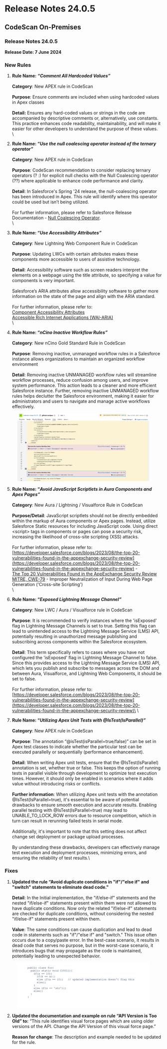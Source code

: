 # Release Notes 24.0.5

## CodeScan On-Premises

### Release Notes 24.0.5

**Release Date: 7 June 2024**

### New Rules

1. **Rule Name:&#x20;**_**“Comment All Hardcoded Values”**_\
   \
   **Category**: New APEX rule in CodeScan\
   \
   **Purpose**: Ensure comments are included when using hardcoded values in Apex classes\
   \
   **Detail:** Ensures any hard-coded values or strings in the code are accompanied by descriptive comments or, alternatively, use constants. This practice enhances code readability, maintainability, and will make it easier for other developers to understand the purpose of these values.\
   \

2. **Rule Name: “**_**Use the null coalescing operator instead of the ternary operator”**_\
   \
   **Category**: New APEX rule in CodeScan\
   \
   **Purpose**: CodeScan recommendation to consider replacing ternary operators (? :) for explicit null checks with the Null Coalescing operator (??) where applicable to enhance code performance and clarity.\
   \
   **Detail**: In Salesforce's Spring '24 release, the null-coalescing operator has been introduced in Apex. This rule will identify where this operator could be used but isn’t being utilized.\
   \
   For further information, please refer to Salesforce Release Documentation - [Null Coalescing Operator](https://developer.salesforce.com/docs/atlas.en-us.apexcode.meta/apexcode/langCon_apex_NullCoalescingOperator.htm). \
   \

3. **Rule Name: “**_**Use Accessibility Attributes”**_\
   \
   **Category**: New Lightning Web Component Rule in CodeScan\
   \
   **Purpose**: Updating LWCs with certain attributes makes these components more accessible to users of assistive technology.\
   \
   **Detail**: Accessibility software such as screen readers interpret the elements on a webpage using the title attribute, so specifying a value for components is very important.\
   \
   Salesforce’s ARIA attributes allow accessibility software to gather more information on the state of the page and align with the ARIA standard.\
   \
   For further information, please refer to: \
   [Component Accessibility Attributes](https://developer.salesforce.com/docs/platform/lwc/guide/create-components-accessibility-attributes.html)\
   [Accessible Rich Internet Applications (WAI-ARIA)](https://w3c.github.io/aria/)\
   \

4. **Rule Name: “**_**nCino Inactive Workflow Rules”**_\
   \
   **Category**: New nCino Gold Standard Rule in CodeScan\
   \
   **Purpose**: Removing inactive, unmanaged workflow rules in a Salesforce instance allows organizations to maintain an organized workflow environment\
   \
   **Detail**: Removing inactive UNMANAGED workflow rules will streamline workflow processes, reduce confusion among users, and improve system performance. This action leads to a cleaner and more efficient Salesforce instance. Further, removing inactive UNMANAGED workflow rules helps declutter the Salesforce environment, making it easier for administrators and users to navigate and manage active workflows effectively.

<div align="left" data-full-width="false"><figure><img src="../../../../.gitbook/assets/image (19) (1) (1) (1) (1) (1) (1) (1) (1) (1) (1) (1) (1) (1) (1) (1) (1) (1) (1).png" alt=""><figcaption></figcaption></figure></div>



5. **Rule Name: “**_**Avoid JavaScript Scriptlets in Aura Components and Apex Pages”**_\
   \
   **Category**: New Aura / Lightning / Visualforce Rule in CodeScan\
   \
   **Purpose/Detail**: JavaScript scriptlets should not be directly embedded within the markup of Aura components or Apex pages. Instead, utilize Salesforce Static resources for including JavaScript code. Using direct \<script> tags in components or pages can pose a security risk, increasing the likelihood of cross-site scripting (XSS) attacks.\
   \
   For further information, please refer to: [https://developer.salesforce.com/blogs/2023/08/the-top-20-vulnerabilities-found-in-the-appexchange-security-review](https://developer.salesforce.com/blogs/2023/08/the-top-20-vulnerabilities-found-in-the-appexchange-security-review) - \
   [The Top 20 Vulnerabilities Found in the AppExchange Security Review](https://developer.salesforce.com/blogs/2023/08/the-top-20-vulnerabilities-found-in-the-appexchange-security-review)\
   [MITRE, CWE-79](https://cwe.mitre.org/data/definitions/79.html) - Improper Neutralization of Input During Web Page Generation ('Cross-site Scripting')\
   \

6. **Rule Name: “**_**Exposed Lightning Message Channel”**_\
   \
   **Category**: New LWC / Aura / Visualforce rule in CodeScan\
   \
   **Purpose**: It is recommended to verify instances where the 'isExposed' flag in Lightning Message Channels is set to true. Setting this flag can lead to unintended access to the Lightning Message Service (LMS) API, potentially resulting in unauthorized message publishing and subscribing across components within the Salesforce ecosystem.\
   \
   **Detail**: This term specifically refers to cases where you have not configured the 'isExposed' flag in Lightning Message Channel to false. Since this provides access to the Lightning Message Service (LMS) API, which lets you publish and subscribe to messages across the DOM and between Aura, Visualforce, and Lightning Web Components, it should be set to false.\
   \
   For further information, please refer to: [https://developer.salesforce.com/blogs/2023/08/the-top-20-vulnerabilities-found-in-the-appexchange-security-review](https://developer.salesforce.com/blogs/2023/08/the-top-20-vulnerabilities-found-in-the-appexchange-security-review)\
   \

7. **Rule Name: “**_**Utilizing Apex Unit Tests with @IsTest(IsParallel)”**_\
   \
   **Category**: New APEX rule in CodeScan\
   \
   **Purpose**:  The annotation “@isTest(isParallel=true/false)” can be set in Apex test classes to indicate whether the particular test can be executed parallelly or sequentially (performance enhancement).\
   \
   **Detail**:  When writing Apex unit tests, ensure that the @IsTest(IsParallel) annotation is set, whether true or false. This keeps the option of running tests in parallel visible through development to optimize test execution times. However, it should only be enabled in scenarios where it adds value without introducing risks or conflicts.\
   \
   **Further information**: When utilizing Apex unit tests with the annotation @IsTest(IsParallel=true), it's essential to be aware of potential drawbacks to ensure smooth execution and accurate results. Enabling parallel testing with @IsTest(IsParallel=true) may lead to UNABLE\_TO\_LOCK\_ROW errors due to resource competition, which in turn can result in rerunning failed tests in serial mode. \
   \
   Additionally, it's important to note that this setting does not affect change set deployment or package upload processes. \
   \
   By understanding these drawbacks, developers can effectively manage test execution and deployment processes, minimizing errors, and ensuring the reliability of test results.\


### Fixes

1. **Updated the rule “Avoid duplicate conditions in "if"/"else if" and "switch" statements to eliminate dead code."**  \
   \
   **Detail**:  In the Initial implementation, the "if/else-if" statements and the nested "if/else-if" statements present within them were not allowed to have duplicate conditions. Now only the related "if/else-if" statements are checked for duplicate conditions, without considering the nested "if/else-if" statements present within them.\
   \
   **Value**: The same conditions can cause duplication and lead to dead code in statements such as "if"/"else if" and "switch." This issue often occurs due to a copy/paste error. In the best-case scenario, it results in dead code that serves no purpose, but in the worst-case scenario, it introduces bugs that may propagate as the code is maintained, potentially leading to unexpected behavior.

<figure><img src="../../../../.gitbook/assets/image (2) (1) (1) (1) (1) (1) (1) (1) (1) (1) (1) (1) (1) (1) (1) (1) (1) (1) (1) (1) (1) (1) (1) (1) (1) (1) (1) (1) (1) (1) (1) (1) (1) (1) (1) (1) (1) (1) (1) (1) (1) (1) (1) (1) (1) (1) (1) (1).png" alt=""><figcaption></figcaption></figure>



2. **Updated the documentation and example on rule “API Version is Too Old” to:** “This rule identifies visual force pages which are using older versions of the API. Change the API Version of this visual force page.”\
   \
   **Reason for change**: The description and example needed to be updated for the rule.
